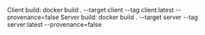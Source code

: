 Client build: docker build . --target client --tag client:latest --provenance=false
Server build: docker build . --target server --tag server:latest --provenance=false